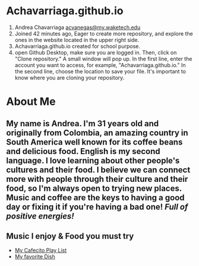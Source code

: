 # Achavarriaga.github.io
1.	Andrea Chavarriaga acvanegas@my.waketech.edu
2.	Joined 42 minutes ago, Eager to create more repository, and explore the ones in the website located in the upper right side. 
3.	Achavarriaga.github.io created for school purpose. 
4.	open Github Desktop, make sure you are logged in. 
Then, click on "Clone repository." 
A small window will pop up. 
In the first line, enter the account you want to access, for example, "Achavarriaga.github.io." 
In the second line, choose the location to save your file. 
It's important to know where you are cloning your repository.




# About Me

## My name is Andrea. I'm 31 years old and originally from Colombia, an amazing country in South America well known for its coffee beans and delicious food.  English is my second language.  I love learning about other people's cultures and their food.  I believe we can connect more with people through their culture and their food, so  I'm always open to trying new places.  Music and coffee are the keys to having a good day or fixing it if you're having a bad one! _Full of positive energies!_  



## Music I enjoy  &  Food you must try 
* [My Cafecito Play List](https://www.youtube.com/watch?v=IN0KkGeEURw&list=PLnvVNd96RFMSBPq6GQj8XKsBmk3pGa60Y)  
* [My favorite Dish](https://www.mycolombianrecipes.com/colombian-empanadas-empanadas-colombianas/)